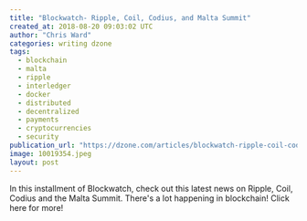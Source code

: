 ```yaml
---
title: "Blockwatch- Ripple, Coil, Codius, and Malta Summit"
created_at: 2018-08-20 09:03:02 UTC
author: "Chris Ward"
categories: writing dzone
tags:
  - blockchain
  - malta
  - ripple
  - interledger
  - docker
  - distributed
  - decentralized
  - payments
  - cryptocurrencies
  - security
publication_url: "https://dzone.com/articles/blockwatch-ripple-coil-codius-and-malta-summit"
image: 10019354.jpeg
layout: post
---
```

In this installment of Blockwatch, check out this latest news on Ripple, Coil, Codius and the Malta Summit. There's a lot happening in blockchain! Click here for more!

